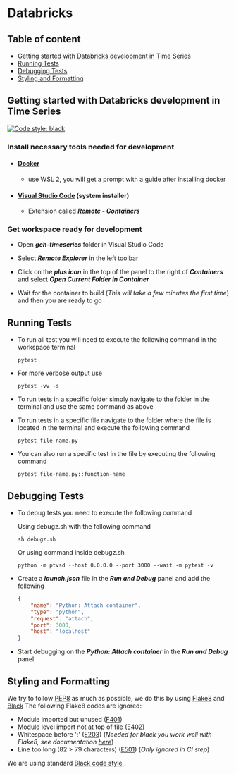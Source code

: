 # Databricks

## Table of content

* [Getting started with Databricks development in Time Series](#getting-started-with-databrick-development-in-time-series)
* [Running Tests](#running-tests)
* [Debugging Tests](#debugging-tests)
* [Styling and Formatting](#styling-and-formatting)

## Getting started with Databricks development in Time Series

[![Code style: black](https://img.shields.io/badge/code%20style-black-000000.svg)](https://github.com/psf/black)

### Install necessary tools needed for development

- #### [Docker](https://www.docker.com/get-started)

    - use WSL 2, you will get a prompt with a guide after installing docker

- #### [Visual Studio Code](https://code.visualstudio.com/#alt-downloads) (system installer)

    - Extension called ***Remote - Containers***

### Get workspace ready for development

- Open ***geh-timeseries*** folder in Visual Studio Code

- Select ***Remote Explorer*** in the left toolbar

- Click on the ***plus icon*** in the top of the panel to the right of ***Containers*** and select ***Open Current Folder in Container***

- Wait for the container to build (*This will take a few minutes the first time*) and then you are ready to go

## Running Tests

- To run all test you will need to execute the following command in the workspace terminal

    ```text
    pytest
    ```

- For more verbose output use

    ```text
    pytest -vv -s
    ```

- To run tests in a specific folder simply navigate to the folder in the terminal and use the same command as above

- To run tests in a specific file navigate to the folder where the file is located in the terminal and execute the following command

    ```text
    pytest file-name.py
    ```

- You can also run a specific test in the file by executing the following command

    ```text
    pytest file-name.py::function-name
    ```

## Debugging Tests

- To debug tests you need to execute the following command

    Using debugz.sh with the following command

    ````text
    sh debugz.sh
    ````

    Or using command inside debugz.sh

    ```text
    python -m ptvsd --host 0.0.0.0 --port 3000 --wait -m pytest -v
    ```

- Create a ***launch.json*** file in the ***Run and Debug*** panel and add the following

    ```json
    {
        "name": "Python: Attach container",
        "type": "python",
        "request": "attach",
        "port": 3000,
        "host": "localhost"
    }
    ```

- Start debugging on the ***Python: Attach container*** in the ***Run and Debug*** panel


## Styling and Formatting
We try to follow [PEP8](https://peps.python.org/pep-0008/) as much as possible, we do this by using [Flake8](https://flake8.pycqa.org/en/latest/) and [Black](https://black.readthedocs.io/en/stable/)
The following Flake8 codes are ignored:
- Module imported but unused ([F401](https://www.flake8rules.com/rules/F401.html))
- Module level import not at top of file ([E402](https://www.flake8rules.com/rules/E402.html))
- Whitespace before ':' ([E203](https://www.flake8rules.com/rules/E203.html)) (*Needed for black you work well with Flake8, see documentation [here](https://github.com/psf/black/blob/main/docs/guides/using_black_with_other_tools.md#flake8)*)
- Line too long (82 &gt; 79 characters) ([E501](https://www.flake8rules.com/rules/E501.html)) (*Only ignored in CI step*)

We are using standard [Black code style ](https://github.com/psf/black/blob/main/docs/the_black_code_style/current_style.md#the-black-code-style).